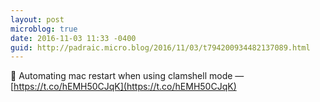 ```yaml
---
layout: post
microblog: true
date: 2016-11-03 11:33 -0400
guid: http://padraic.micro.blog/2016/11/03/t794200934482137089.html
---
```

🔗 Automating mac restart when using clamshell mode — [https://t.co/hEMH50CJqK](https://t.co/hEMH50CJqK)
